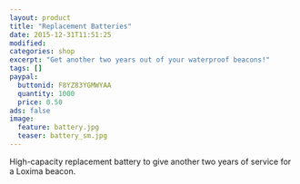 ```yaml
---
layout: product
title: "Replacement Batteries"
date: 2015-12-31T11:51:25
modified:
categories: shop
excerpt: "Get another two years out of your waterproof beacons!"
tags: []
paypal:
  buttonid: F8YZ83YGMWYAA
  quantity: 1000
  price: 0.50
ads: false
image:
  feature: battery.jpg
  teaser: battery_sm.jpg
---
```


High-capacity replacement battery to give another two years of service for a Loxima beacon.
